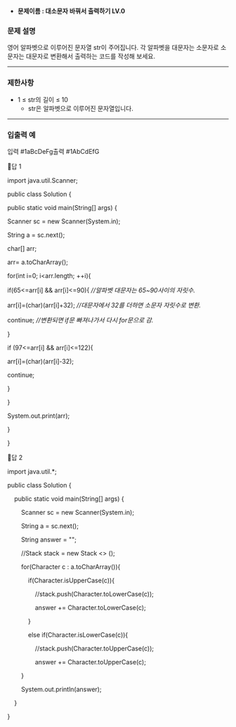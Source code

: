 - **문제이름 : 대소문자 바꿔서 출력하기 LV.0**

### **문제 설명**

영어 알파벳으로 이루어진 문자열 str이 주어집니다. 각 알파벳을 대문자는 소문자로 소문자는 대문자로 변환해서 출력하는 코드를 작성해 보세요.

---

### 제한사항

- 1 ≤ str의 길이 ≤ 10
    - str은 알파벳으로 이루어진 문자열입니다.

---

### 입출력 예

입력 #1aBcDeFg출력 #1AbCdEfG

🤔답 1

import java.util.Scanner;

public class Solution {

public static void main(String[] args) {

Scanner sc = new Scanner(System.in);

String a = sc.next();

char[] arr;

arr= a.toCharArray();

for(int i=0; i<arr.length; ++i){

if(65<=arr[i] && arr[i]<=90){ *//알파벳 대문자는 65~90사이의 자릿수.*

arr[i]=(char)(arr[i]+32); *//대문자에서 32를 더하면 소문자 자릿수로 변환.*      

continue; *//변환되면 if문 빠져나가서 다시 for문으로 감.*

}

if (97<=arr[i] && arr[i]<=122){

arr[i]=(char)(arr[i]-32);

continue;

}

}

System.out.print(arr);

}

}

🤔답 2

import java.util.*;


public class Solution {


    public static void main(String[] args) {
    
        Scanner sc = new Scanner(System.in);
        
        String a = sc.next();
        
        String answer = "";
        
        //Stack <Character> stack = new Stack <> ();
        
        for(Character c : a.toCharArray()){
        
            if(Character.isUpperCase(c)){
            
                //stack.push(Character.toLowerCase(c));
                
                answer += Character.toLowerCase(c);
                
            }
            
            else if(Character.isLowerCase(c)){
            
                //stack.push(Character.toUpperCase(c));
                
                answer += Character.toUpperCase(c);
                
        } 
        
        System.out.println(answer);
        
    }
    
} 
